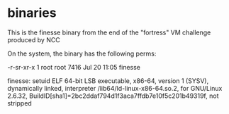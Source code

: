 # binaries

This is the finesse binary from the end of the "fortress" VM challenge produced by NCC

On the system, the binary has the following perms:

-r-sr-xr-x 1 root root   7416 Jul 20 11:05 finesse

finesse: setuid ELF 64-bit LSB executable, x86-64, version 1 (SYSV), dynamically linked, interpreter /lib64/ld-linux-x86-64.so.2, for GNU/Linux 2.6.32, BuildID[sha1]=2bc2ddaf794d1f3aca7ffdb7e10f5c201b49319f, not stripped





